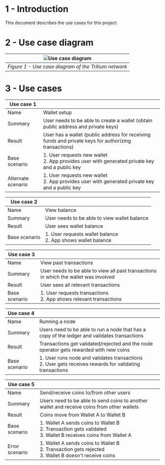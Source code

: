 # 1 - Introduction

This document describes the use cases for this project.


# 2 - Use case diagram
| ![Use case diagram](https://user-images.githubusercontent.com/43604037/141782534-b9de5f01-c4a3-4484-83c7-b63679fcee5e.jpeg) | 
|:--:| 
| *Figure 1 - Use case diagram of the Tritium network* |

# 3 - Use cases

| Use case 1         |                                                                                                      |
|--------------------|------------------------------------------------------------------------------------------------------|
| Name               | Wallet setup                                                                                         |
| Summary            | User needs to be able to create a wallet (obtain public address and private keys)                    |
| Result             | User has a wallet (public address for receiving funds and private keys for authorizing transactions) |
| Base scenario      | 1. User requests new wallet<br>2. App provides user with generated private key and a public key      |
| Alternate scenario | 1. User requests new wallet<br>2. App provides user with generated private key and a public key      |


| Use case 2    |                                                                |
|---------------|----------------------------------------------------------------|
| Name          | View balance                                                   |
| Summary       | User needs to be able to view wallet balance                   |
| Result        | User sees wallet balance                                       |
| Base scenario | 1. User requests wallet balance<br>2. App shows wallet balance |

| Use case 3    |                                                                                      |
|---------------|--------------------------------------------------------------------------------------|
| Name          | View past transactions                                                               |
| Summary       | User needs to be able to view all past transactions in which the wallet was involved |
| Result        | User sees all relevant transactions                                                  |
| Base scenario | 1. User requests transactions<br>2. App shows relevant transactions                  |

| Use case 4    |                                                                                                           |
|---------------|-----------------------------------------------------------------------------------------------------------|
| Name          | Running a node                                                                                            |
| Summary       | Users need to be able to run a node that has a copy of the ledger and validates transactions              |
| Result        | Transactions get validated/rejected and the node operator gets rewarded with new coins                  |
| Base scenario | 1. User runs node and validates transactions<br>2. User gets receives rewards for validating transactions |

| Use case 5     |                                                                                                                  |
|----------------|------------------------------------------------------------------------------------------------------------------|
| Name           | Send/receive coins to/from other users                                                                           |
| Summary        | Users need to be able to send coins to another wallet and receive coins from other wallets                       |
| Result         | Coins move from Wallet A to Wallet B                                                                             |
| Base scenario  | 1. Wallet A sends coins to Wallet B<br>2. Transaction gets validated<br>3. Wallet B receives coins from Wallet A |
| Error scenario | 1. Wallet A sends coins to Wallet B<br>2. Transaction gets rejected<br>3. Wallet B doesn't receive coins         |
